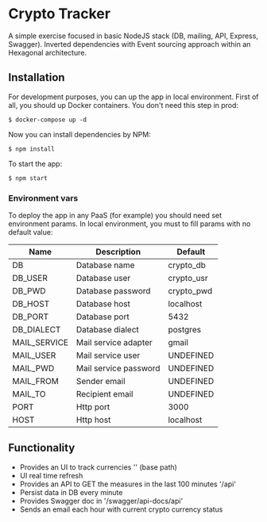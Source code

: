 Crypto Tracker
==============

A simple exercise focused in basic NodeJS stack (DB, mailing, API, Express, Swagger). Inverted dependencies with Event sourcing approach within an Hexagonal architecture. 

## Installation

For development purposes, you can up the app in local environment. First of all, you should up Docker containers. You don't need this step in prod:

<pre><code>$ docker-compose up -d</code></pre>

Now you can install dependencies by NPM:

<pre><code>$ npm install</code></pre>

To start the app:

<pre><code>$ npm start</code></pre>

### Environment vars

To deploy the app in any PaaS (for example) you should need set environment params. In local environment, you must to fill params with no default value:

| Name    | Description       | Default    |
|---------|-------------------|------------|
| DB      | Database name     | crypto_db  |
| DB_USER | Database user     | crypto_usr |
| DB_PWD  | Database password | crypto_pwd |
| DB_HOST | Database host     | localhost  |
| DB_PORT | Database port     | 5432       |
| DB_DIALECT | Database dialect     | postgres       |
| MAIL_SERVICE | Mail service adapter     | gmail       |
| MAIL_USER | Mail service user     | UNDEFINED       |
| MAIL_PWD | Mail service password     | UNDEFINED       |
| MAIL_FROM | Sender email     | UNDEFINED       |
| MAIL_TO | Recipient email     | UNDEFINED       |
| PORT | Http port     | 3000       |
| HOST | Http host     | localhost       |

## Functionality

- Provides an UI to track currencies '' (base path)
- UI real time refresh
- Provides an API to GET the measures in the last 100 minutes '/api'
- Persist data in DB every minute
- Provides Swagger doc in '/swagger/api-docs/api'
- Sends an email each hour with current crypto currency status

